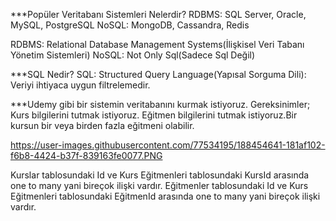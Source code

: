 ***Popüler Veritabanı Sistemleri Nelerdir? RDBMS: SQL Server, Oracle, MySQL, PostgreSQL NoSQL: MongoDB, Cassandra, Redis

RDBMS: Relational Database Management Systems(İlişkisel Veri Tabanı Yönetim Sistemleri) NoSQL: Not Only Sql(Sadece Sql Değil)

***SQL Nedir? SQL: Structured Query Language(Yapısal Sorguma Dili): Veriyi ihtiyaca uygun filtrelemedir.


***Udemy gibi bir sistemin veritabanını kurmak istiyoruz. Gereksinimler; Kurs bilgilerini tutmak istiyoruz. Eğitmen bilgilerini tutmak istiyoruz.Bir kursun bir veya birden fazla eğitmeni olabilir.

https://user-images.githubusercontent.com/77534195/188454641-181af102-f6b8-4424-b37f-839163fe0077.PNG

Kurslar tablosundaki Id ve Kurs Eğitmenleri tablosundaki KursId arasında one to many yani bireçok ilişki vardır. Eğitmenler tablosundaki Id ve Kurs Eğitmenleri tablosundaki EğitmenId arasında one to many yani bireçok ilişki vardır.
